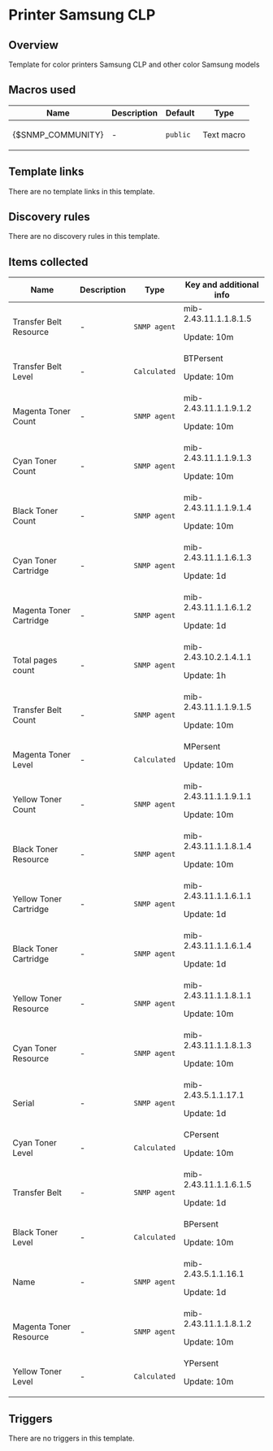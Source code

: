 # Printer Samsung CLP

## Overview

Template for color printers Samsung CLP and other color Samsung models



## Macros used

|Name|Description|Default|Type|
|----|-----------|-------|----|
|{$SNMP_COMMUNITY}|<p>-</p>|`public`|Text macro|
## Template links

There are no template links in this template.

## Discovery rules

There are no discovery rules in this template.

## Items collected

|Name|Description|Type|Key and additional info|
|----|-----------|----|----|
|Transfer Belt Resource|<p>-</p>|`SNMP agent`|mib-2.43.11.1.1.8.1.5<p>Update: 10m</p>|
|Transfer Belt Level|<p>-</p>|`Calculated`|BTPersent<p>Update: 10m</p>|
|Magenta Toner Count|<p>-</p>|`SNMP agent`|mib-2.43.11.1.1.9.1.2<p>Update: 10m</p>|
|Cyan Toner Count|<p>-</p>|`SNMP agent`|mib-2.43.11.1.1.9.1.3<p>Update: 10m</p>|
|Black Toner Count|<p>-</p>|`SNMP agent`|mib-2.43.11.1.1.9.1.4<p>Update: 10m</p>|
|Cyan Toner Cartridge|<p>-</p>|`SNMP agent`|mib-2.43.11.1.1.6.1.3<p>Update: 1d</p>|
|Magenta Toner Cartridge|<p>-</p>|`SNMP agent`|mib-2.43.11.1.1.6.1.2<p>Update: 1d</p>|
|Total pages count|<p>-</p>|`SNMP agent`|mib-2.43.10.2.1.4.1.1<p>Update: 1h</p>|
|Transfer Belt Count|<p>-</p>|`SNMP agent`|mib-2.43.11.1.1.9.1.5<p>Update: 10m</p>|
|Magenta Toner Level|<p>-</p>|`Calculated`|MPersent<p>Update: 10m</p>|
|Yellow Toner Count |<p>-</p>|`SNMP agent`|mib-2.43.11.1.1.9.1.1<p>Update: 10m</p>|
|Black Toner Resource|<p>-</p>|`SNMP agent`|mib-2.43.11.1.1.8.1.4<p>Update: 10m</p>|
|Yellow Toner Cartridge|<p>-</p>|`SNMP agent`|mib-2.43.11.1.1.6.1.1<p>Update: 1d</p>|
|Black Toner Cartridge|<p>-</p>|`SNMP agent`|mib-2.43.11.1.1.6.1.4<p>Update: 1d</p>|
|Yellow Toner Resource|<p>-</p>|`SNMP agent`|mib-2.43.11.1.1.8.1.1<p>Update: 10m</p>|
|Cyan Toner Resource|<p>-</p>|`SNMP agent`|mib-2.43.11.1.1.8.1.3<p>Update: 10m</p>|
|Serial|<p>-</p>|`SNMP agent`|mib-2.43.5.1.1.17.1<p>Update: 1d</p>|
|Cyan Toner Level|<p>-</p>|`Calculated`|CPersent<p>Update: 10m</p>|
|Transfer Belt|<p>-</p>|`SNMP agent`|mib-2.43.11.1.1.6.1.5<p>Update: 1d</p>|
|Black Toner Level|<p>-</p>|`Calculated`|BPersent<p>Update: 10m</p>|
|Name|<p>-</p>|`SNMP agent`|mib-2.43.5.1.1.16.1<p>Update: 1d</p>|
|Magenta Toner Resource|<p>-</p>|`SNMP agent`|mib-2.43.11.1.1.8.1.2<p>Update: 10m</p>|
|Yellow Toner Level|<p>-</p>|`Calculated`|YPersent<p>Update: 10m</p>|
## Triggers

There are no triggers in this template.

